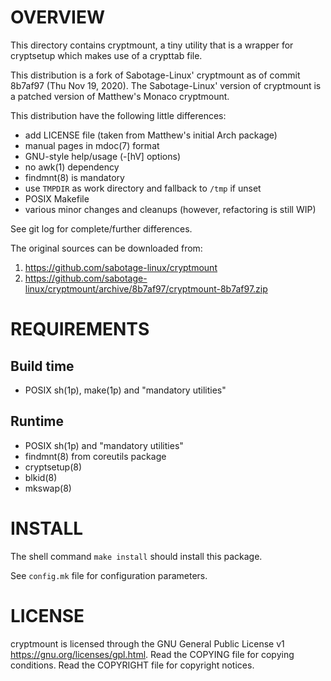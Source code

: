 OVERVIEW
========

This directory contains cryptmount, a tiny utility that is a wrapper for
cryptsetup which makes use of a crypttab file.

This distribution is a fork of Sabotage-Linux' cryptmount as of commit 8b7af97
(Thu Nov 19, 2020).  The Sabotage-Linux' version of cryptmount is a patched
version of Matthew's Monaco cryptmount.

This distribution have the following little differences:
  * add LICENSE file (taken from Matthew's initial Arch package)
  * manual pages in mdoc(7) format
  * GNU-style help/usage (-[hV] options)
  * no awk(1) dependency
  * findmnt(8) is mandatory
  * use `TMPDIR` as work directory and fallback to `/tmp` if unset
  * POSIX Makefile
  * various minor changes and cleanups (however, refactoring is still WIP)

See git log for complete/further differences.

The original sources can be downloaded from:
  1. https://github.com/sabotage-linux/cryptmount
  2. https://github.com/sabotage-linux/cryptmount/archive/8b7af97/cryptmount-8b7af97.zip


REQUIREMENTS
============

Build time
----------
  * POSIX sh(1p), make(1p) and "mandatory utilities"

Runtime
-------
  * POSIX sh(1p) and "mandatory utilities"
  * findmnt(8) from coreutils package
  * cryptsetup(8)
  * blkid(8)
  * mkswap(8)


INSTALL
=======

The shell command `make install` should install this package.

See `config.mk` file for configuration parameters.


LICENSE
=======

cryptmount is licensed through the GNU General Public License v1
<https://gnu.org/licenses/gpl.html>.
Read the COPYING file for copying conditions.
Read the COPYRIGHT file for copyright notices.
